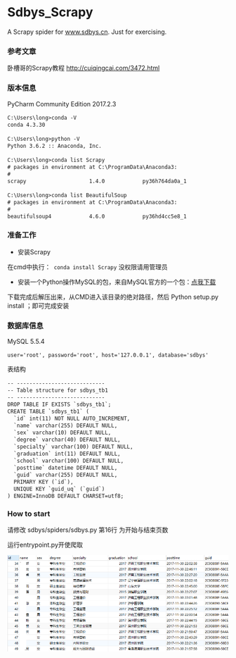 # Sdbys_Scrapy
A Scrapy spider for www.sdbys.cn.
Just for exercising.
### 参考文章
卧槽哥的Scrapy教程 http://cuiqingcai.com/3472.html
### 版本信息
PyCharm Community Edition 2017.2.3

```
C:\Users\long>conda -V
conda 4.3.30

C:\Users\long>python -V
Python 3.6.2 :: Anaconda, Inc.

C:\Users\long>conda list Scrapy
# packages in environment at C:\ProgramData\Anaconda3:
#
scrapy                    1.4.0            py36h764da0a_1

C:\Users\long>conda list BeautifulSoup
# packages in environment at C:\ProgramData\Anaconda3:
#
beautifulsoup4            4.6.0            py36hd4cc5e8_1
```
### 准备工作
- 安装Scrapy

在cmd中执行：``` conda install Scrapy``` 没权限请用管理员
- 安装一个Python操作MySQL的包，来自MySQL官方的一个包：[点我下载](http://cos.zerlong.com/mysql-connector-python-2.1.7.zip)

下载完成后解压出来，从CMD进入该目录的绝对路径，然后 Python setup.py install ；即可完成安装
### 数据库信息
MySQL 5.5.4
```
user='root', password='root', host='127.0.0.1', database='sdbys'
```
表结构
```
-- ----------------------------
-- Table structure for sdbys_tb1
-- ----------------------------
DROP TABLE IF EXISTS `sdbys_tb1`;
CREATE TABLE `sdbys_tb1` (
  `id` int(11) NOT NULL AUTO_INCREMENT,
  `name` varchar(255) DEFAULT NULL,
  `sex` varchar(10) DEFAULT NULL,
  `degree` varchar(40) DEFAULT NULL,
  `specialty` varchar(100) DEFAULT NULL,
  `graduation` int(11) DEFAULT NULL,
  `school` varchar(100) DEFAULT NULL,
  `posttime` datetime DEFAULT NULL,
  `guid` varchar(255) DEFAULT NULL,
  PRIMARY KEY (`id`),
  UNIQUE KEY `guid_uq` (`guid`)
) ENGINE=InnoDB DEFAULT CHARSET=utf8;
```
### How to start
 请修改 sdbys/spiders/sdbys.py 第16行 为开始与结束页数
 
 运行entrypoint.py开使爬取
 
  ![image](https://github.com/rilego/sdbys_scrapy/blob/master/sdbys/20171206171328.png?raw=true)